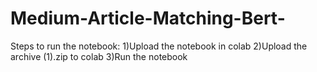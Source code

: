 # Medium-Article-Matching-Bert-

Steps to run the notebook:
1)Upload the notebook in colab
2)Upload the archive (1).zip to colab
3)Run the notebook
